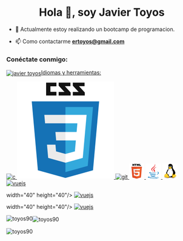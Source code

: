 <h1 align="center">Hola 👋, soy Javier Toyos</h1>

- 🔭 Actualmente estoy realizando un bootcamp de programacion.

- 📫 Como contactarme **ertoyos@gmail.com**

<h3 align="izquierda">Conéctate conmigo:</h3>
<p align="izquierda">
<a href="https://linkedin.com/in/javier toyos" target="blank"><img align="center" src="https://raw.githubusercontent.com/rahuldkjain/github-profile- readme-generator/master/src/images/icons/Social/linked-in-alt.svg" alt="javier toyos" height="30" width="40"
<h3 align="left">Idiomas y herramientas: </h3>
<p align="left"> <a href="https://www.cprogramming.com/" target="_blank" rel="noreferrer"> <img src="https://raw.githubusercontent.com/ devicons/devicon/master/icons/c/c-original.svg" alt="c" width="40" height="40"/> </a> <a href="https://www.w3schools. com/css/" target="_blank" rel="noreferrer"> <img src="https://raw.githubusercontent.com/devicons/devicon/master/icons/css3/css3-original-wordmark.svg" alt ="css3" /> </a> <a href="https://git-scm.com/" target="_blank" rel="noreferrer"> <img src ="https://www.vectorlogo.zone/logos/git-scm/git-scm-icon.svg" alt="git" /> </a> <a href="https://www. w3.org/html/" target="_blank" rel="noreferrer"> <img src="https://raw.githubusercontent.com/devicons/devicon/master/icons/html5/html5-original-wordmark.svg " alt="html5" width="40" height="40"/> </a> <a href="https://www.java.com" target="_blank" rel="noreferrer"> <img src="https://raw.githubusercontent.com/devicons/devicon/master/icons/java/java-original.svg" alt="java" width="40" height="40"/> </a> <a href="https://www.linux.org/" target="_blank" rel="noreferrer"> <img src="https://raw.githubusercontent.com/devicons/devicon/master/icons/linux/linux-original.svg" alt=" linux" width="40" height="40"/> </a> <a href="https://vuejs.org/" target="_blank" rel="noreferrer"> <img src="https: //raw.githubusercontent.com/devicons/devicon/master/icons/vuejs/vuejs-original-wordmark.svg" alt="vuejs" width="40" height="40"/> </a> </p >width="40" height="40"/> </a> <a href="https://vuejs.org/" target="_blank" rel="noreferrer"> <img src="https:// raw.githubusercontent.com/devicons/devicon/master/icons/vuejs/vuejs-original-wordmark.svg" alt="vuejs" width="40" height="40"/> </a> </p>width="40" height="40"/> </a> <a href="https://vuejs.org/" target="_blank" rel="noreferrer"> <img src="https:// raw.githubusercontent.com/devicons/devicon/master/icons/vuejs/vuejs-original-wordmark.svg" alt="vuejs" width="40" height="40"/> </a> </p>

<p><img align="left" src="https://github-readme-stats.vercel.app/api/top-langs?username=toyos90&show_icons=true&locale=en&layout=compact" alt="toyos90" /> </p>

<p> <img align="center" src="https://github-readme-stats.vercel.app/api?username=toyos90&show_icons=true&locale=en" alt="toyos90" /> </p>

<p><img align="center" src="https://github-readme-streak-stats.herokuapp.com/?user=toyos90&" alt="toyos90" /></p>
